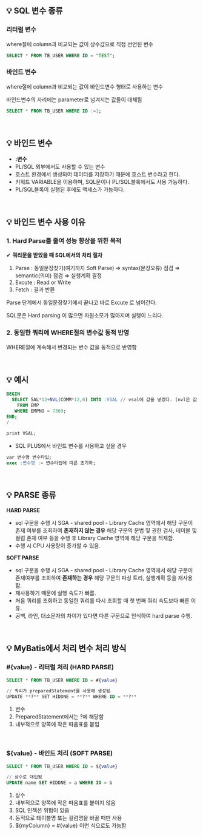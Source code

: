 ## 💡 **SQL 변수 종류**

### **리터럴 변수**

where절에 column과 비교되는 값이 상수값으로 직접 선언된 변수

```sql
SELECT * FROM TB_USER WHERE ID = "TEST";
```

### **바인드 변수**

where절에 column과 비교되는 값이 바인드변수 형태로 사용하는 변수

바인드변수의 자리에는 parameter로 넘겨지는 값들이 대체됨

```sql
SELECT * FROM TB_USER WHERE ID :=1;
```

<br>

## 💡 **바인드 변수**

- **:변수**
- PL/SQL 외부에서도 사용할 수 있는 변수
- 호스트 환경에서 생성되어 데이터를 저장하기 때문에 호스트 변수라고 한다.
- 키워드 VARIABLE을 이용하며, SQL문이나 PL/SQL블록에서도 사용 가능하다.
- PL/SQL블록이 실행된 후에도 액세스가 가능하다.

<br>

## 💡 **바인드 변수 사용 이유**

### 1. Hard Parse를 줄여 성능 향상을 위한 목적

✔ **쿼리문을 받았을 때 SQL에서의 처리 절차**

1. Parse : 동일문장찾기(여기까지 Soft Parse) ⇒ syntax(문장오류) 점검 ⇒ semantic(의미) 점검 ⇒ 실행계획 결정
2. Excute : Read or Write
3. Fetch : 결과 반환

Parse 단계에서 동일문장찾기에서 끝나고 바로 Excute 로 넘어간다.

SQL문은 Hard parsing 이 많으면 자원소모가 많아지며 실행이 느리다.

### 2. 동일한 쿼리에 WHERE절의 변수값 동적 반영

WHERE절에 계속해서 변경되는 변수 값을 동적으로 반영함

<br>

## 💡 예시

```sql
BEGIN
  SELECT SAL*12+NVL(COMM*12,0) INTO :VSAL // vsal에 값을 넣겠다. (nvl은 값이 NULL일 경우 0 넣음)
    FROM EMP
   WHERE EMPNO = 7369;
END;
/ 
  
print VSAL;
```

- SQL PLUS에서 바인드 변수를 사용하고 싶을 경우

```sql
var 변수명 변수타입;
exec :변수명 := 변수타입에 따른 초기화;
```

<br>

## 💡 **PARSE 종류**

**HARD PARSE**

- sql 구문을 수행 시 SGA - shared pool - Library Cache 영역에서 해당 구문이 존재 여부를 조회하여 **존재하지 않는 경우** 해당 구문의 문법 및 권한 검사, 테이블 및 컬럼 존재 여부 등을 수행 후 Library Cache 영역에 해당 구문을 적재함.
- 수행 시 CPU 사용량이 증가할 수 있음.

**SOFT PARSE**

- sql 구문을 수행 시 SGA - shared pool - Library Cache 영역에서 해당 구문이 존재여부를 조회하여 **존재하는 경우** 해당 구문의 파싱 트리, 실행계획 등을 재사용함.
- 재사용하기 때문에 실행 속도가 빠름.
- 처음 쿼리를 조회하고 동일한 쿼리를 다시 조회할 때 첫 번째 쿼리 속도보다 빠른 이유.
- 공백, 라인, 대소문자의 차이가 있다면 다른 구문으로 인식하여 hard parse 수행.

<br>

## 💡 **MyBatis에서 처리 변수 처리 방식**

### **#{value} - 리터럴 처리 (HARD PARSE)**

```sql
SELECT * FROM TB_USER WHERE ID = #{value}
```

```sql
// 쿼리가 preparedStatement를 사용해 생성됨
UPDATE **?** SET HIDDNE = **?** WHERE ID = **?**
```

1. 변수
2. PreparedStatement에서는 ?에 해당함
3. 내부적으로 양쪽에 작은 따옴표를 붙임

<br>

### **${value} - 바인드 처리 (SOFT PARSE)**

```sql
SELECT * FROM TB_USER WHERE ID = ${value}
```

```sql
// 상수로 대입됨
UPDATE name SET HIDDNE = a WHERE ID = b
```

1. 상수
2. 내부적으로 양쪽에 작은 따옴표를 붙이지 않음
3. SQL 인젝션 위험이 있음
4. 동적으로 테이블명 또는 컬럼명을 바꿀 때만 사용
5. ${myColumn} = #{value} 이런 식으로도 가능함